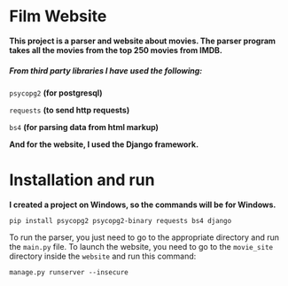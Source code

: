 # Film Website

**This project is a parser and website about movies. The parser program takes all the movies from the top 250 movies from IMDB.**
##### From third party libraries I have used the following:
```psycopg2``` **(for postgresql)**

```requests``` **(to send http requests)**

```bs4```      **(for parsing data from html markup)**

**And for the website, I used the Django framework.**

# Installation and run

**I created a project on Windows, so the commands will be for Windows.**

```pip install psycopg2 psycopg2-binary requests bs4 django```

To run the parser, you just need to go to the appropriate directory and run the ```main.py``` file.
To launch the website, you need to go to the ```movie_site``` directory inside the ```website``` and run this command:

```manage.py runserver --insecure```
